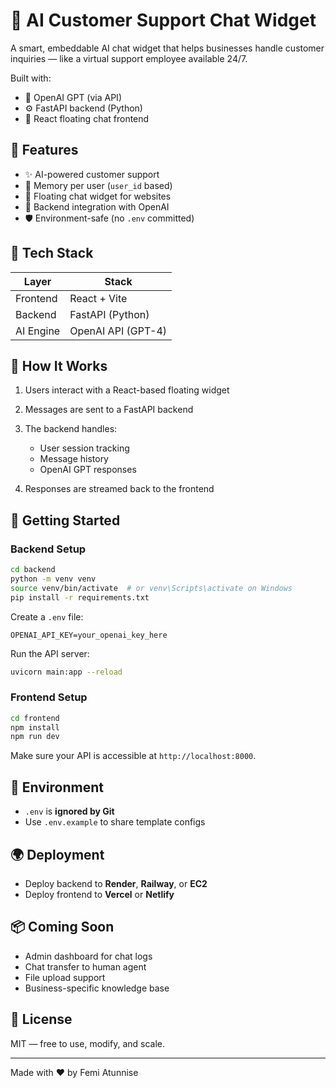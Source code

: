 # 🤖 AI Customer Support Chat Widget

A smart, embeddable AI chat widget that helps businesses handle customer inquiries — like a virtual support employee available 24/7.

Built with:

- 🧠 OpenAI GPT (via API)
- ⚙️ FastAPI backend (Python)
- 💬 React floating chat frontend

## 🚀 Features

- ✨ AI-powered customer support
- 📂 Memory per user (`user_id` based)
- 💬 Floating chat widget for websites
- 🔗 Backend integration with OpenAI
- 🛡️ Environment-safe (no `.env` committed)

## 📆 Tech Stack

| Layer     | Stack              |
| --------- | ------------------ |
| Frontend  | React + Vite       |
| Backend   | FastAPI (Python)   |
| AI Engine | OpenAI API (GPT-4) |

## 💠 How It Works

1. Users interact with a React-based floating widget
2. Messages are sent to a FastAPI backend
3. The backend handles:

   - User session tracking
   - Message history
   - OpenAI GPT responses

4. Responses are streamed back to the frontend

## 🧪 Getting Started

### Backend Setup

```bash
cd backend
python -m venv venv
source venv/bin/activate  # or venv\Scripts\activate on Windows
pip install -r requirements.txt
```

Create a `.env` file:

```env
OPENAI_API_KEY=your_openai_key_here
```

Run the API server:

```bash
uvicorn main:app --reload
```

### Frontend Setup

```bash
cd frontend
npm install
npm run dev
```

Make sure your API is accessible at `http://localhost:8000`.

## 🔐 Environment

- `.env` is **ignored by Git**
- Use `.env.example` to share template configs

## 🌍 Deployment

- Deploy backend to **Render**, **Railway**, or **EC2**
- Deploy frontend to **Vercel** or **Netlify**

## 📦 Coming Soon

- Admin dashboard for chat logs
- Chat transfer to human agent
- File upload support
- Business-specific knowledge base

## 📜 License

MIT — free to use, modify, and scale.

---

Made with ❤️ by Femi Atunnise

